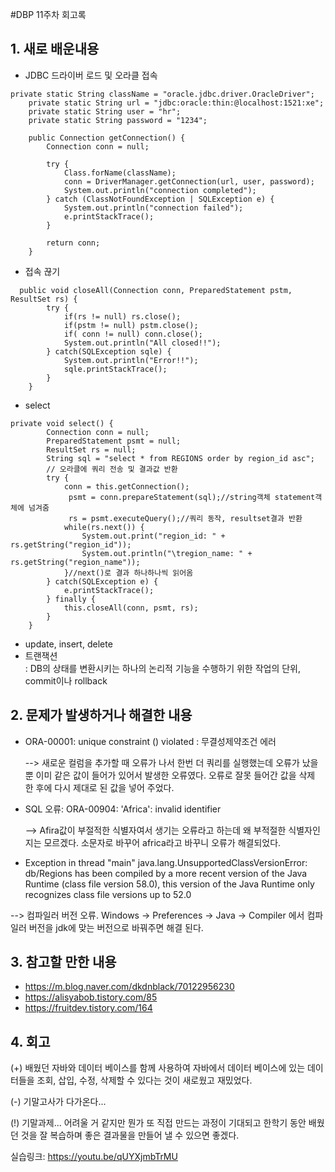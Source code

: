 #DBP 11주차 회고록

## 1. 새로 배운내용
- JDBC 드라이버 로드 및 오라클 접속
```
private static String className = "oracle.jdbc.driver.OracleDriver";
	private static String url = "jdbc:oracle:thin:@localhost:1521:xe";
	private static String user = "hr";
	private static String password = "1234";

	public Connection getConnection() {
		Connection conn = null;

		try {			
			Class.forName(className);
			conn = DriverManager.getConnection(url, user, password);
			System.out.println("connection completed");						
		} catch (ClassNotFoundException | SQLException e) {
			System.out.println("connection failed");
			e.printStackTrace();
		}

		return conn;
	}
  ```

- 접속 끊기
```
  public void closeAll(Connection conn, PreparedStatement pstm, ResultSet rs) {
		try {
			if(rs != null) rs.close();
			if(pstm != null) pstm.close();
			if( conn != null) conn.close();
			System.out.println("All closed!!");
		} catch(SQLException sqle) {
			System.out.println("Error!!");
			sqle.printStackTrace();
		}
	}
  ```

- select
```
private void select() {
		Connection conn = null;
		PreparedStatement psmt = null;
		ResultSet rs = null;
		String sql = "select * from REGIONS order by region_id asc";		
		// 오라클에 쿼리 전송 및 결과값 반환
		try {
			conn = this.getConnection();
			 psmt = conn.prepareStatement(sql);//string객체 statement객체에 넘겨줌
			 rs = psmt.executeQuery();//쿼리 동작, resultset결과 반환
			while(rs.next()) {
				System.out.print("region_id: " + rs.getString("region_id"));
				System.out.println("\tregion_name: " + rs.getString("region_name"));
			}//next()로 결과 하나하나씩 읽어옴			
		} catch(SQLException e) {
			e.printStackTrace();
		} finally {
			this.closeAll(conn, psmt, rs);
		}
	}
  ```
- update, insert, delete
- 트랜잭션  
  : DB의 상태를 변환시키는 하나의 논리적 기능을 수행하기 위한 작업의 단위, commit이나 rollback


## 2. 문제가 발생하거나 해결한 내용
- ORA-00001: unique constraint () violated : 무결성제약조건 에러

  --> 새로운 컬럼을 추가할 때 오류가 나서 한번 더 쿼리를 실행했는데 오류가 났을 뿐 이미 같은 값이 들어가 있어서 발생한 오류였다. 오류로 잘못 들어간 값을 삭제 한 후에 다시 제대로 된 값을 넣어 주었다.
- SQL 오류: ORA-00904: 'Africa': invalid identifier

  --> Afira값이 부절적한 식별자여서 생기는 오류라고 하는데 왜 부적절한 식별자인지는 모르겠다. 소문자로 바꾸어 africa라고 바꾸니 오류가 해결되었다.

- Exception in thread "main" java.lang.UnsupportedClassVersionError: db/Regions has been compiled by a more recent version of the Java Runtime (class file version 58.0), this version of the Java Runtime only recognizes class file versions up to 52.0

--> 컴파일러 버전 오류. Windows -> Preferences -> Java -> Compiler 에서 컴파일러 버전을 jdk에 맞는 버전으로 바꿔주면 해결 된다.

## 3. 참고할 만한 내용
- https://m.blog.naver.com/dkdnblack/70122956230
- https://alisyabob.tistory.com/85
- https://fruitdev.tistory.com/164

## 4. 회고
(+)
배웠던 자바와 데이터 베이스를 함께 사용하여 자바에서 데이터 베이스에 있는 데이터들을 조회, 삽입, 수정, 삭제할 수 있다는 것이 새로웠고 재밌었다.

(-)
기말고사가 다가온다...

(!)
기말과제... 어려울 거 같지만 뭔가 또 직접 만드는 과정이 기대되고 한학기 동안 배웠던 것을 잘 복습하며 좋은 결과물을 만들어 낼 수 있으면 좋겠다.

실습링크: <https://youtu.be/qUYXjmbTrMU>
